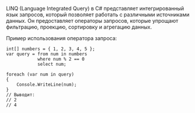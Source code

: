 LINQ (Language Integrated Query) в C# представляет интегрированный язык запросов,
который позволяет работать с различными источниками данных. 
Он предоставляет операторы запросов, которые упрощают фильтрацию,
проекцию, сортировку и агрегацию данных.

Пример использования оператора запроса:
```
int[] numbers = { 1, 2, 3, 4, 5 };
var query = from num in numbers
            where num % 2 == 0
            select num;

foreach (var num in query)
{
    Console.WriteLine(num);
}
// Выводит:
// 2
// 4
```
